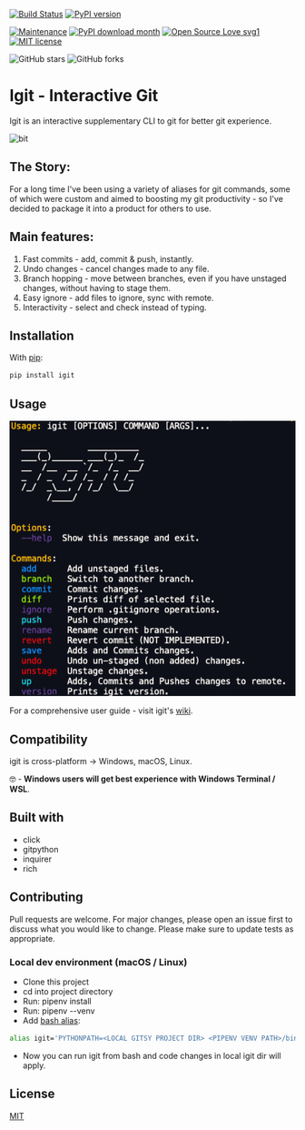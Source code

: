 <!-- <p align="center"> -->

[![Build Status](https://travis-ci.com/kobibarhanin/gitenv.svg?branch=master)](https://travis-ci.com/kobibarhanin/igit)
[![PyPI version](https://badge.fury.io/py/igit.svg)](https://badge.fury.io/py/igit)

<!-- [![GitHub Stars](https://img.shields.io/github/stars/kobibarhanin/igit) -->

[![Maintenance](https://img.shields.io/badge/Maintained%3F-yes-green.svg)](https://GitHub.com/Naereen/StrapDown.js/graphs/commit-activity)
[![PyPI download month](https://img.shields.io/pypi/dm/ansicolortags.svg)](https://pypi.python.org/pypi/igit/)
[![Open Source Love svg1](https://badges.frapsoft.com/os/v1/open-source.svg?v=103)](https://github.com/ellerbrock/open-source-badges/)
[![MIT license](https://img.shields.io/badge/License-MIT-blue.svg)](https://lbesson.mit-license.org/)

![GitHub stars](https://img.shields.io/github/stars/kobibarhanin/igit?style=social&label=Star&maxAge=2592000)
![GitHub forks](https://img.shields.io/github/forks/kobibarhanin/igit?style=social&label=Fork&maxAge=2592000)

# Igit - Interactive Git

Igit is an interactive supplementary CLI to git for better git experience.

<!-- ![help](examples/igit_preview.gif) -->
<p text-align="center">
    <img src="https://github.com/kobibarhanin/igit/raw/master/examples/igit_preview.gif"
        width="600px" border="0" alt="bit">
</p>

## The Story:

For a long time I've been using a variety of aliases for git commands, some of which were custom and aimed to boosting my git productivity - so I've decided to package it into a product for others to use.

## Main features:

1. Fast commits - add, commit & push, instantly.
2. Undo changes - cancel changes made to any file.
3. Branch hopping - move between branches, even if you have unstaged changes, without having to stage them.
4. Easy ignore - add files to ignore, sync with remote.
5. Interactivity - select and check instead of typing.

## Installation

With [pip](https://pip.pypa.io/en/stable/):

```bash
pip install igit
```

## Usage

![help](examples/help.png)

For a comprehensive user guide - visit igit's [wiki](https://github.com/kobibarhanin/igit/wiki/User-Guide).

## Compatibility

igit is cross-platform → Windows, macOS, Linux.

🤓 - **Windows users will get best experience with Windows Terminal / WSL**.

## Built with

- click
- gitpython
- inquirer
- rich

## Contributing

Pull requests are welcome. For major changes, please open an issue first to discuss what you would like to change.
Please make sure to update tests as appropriate.

### Local dev environment (macOS / Linux)

- Clone this project
- cd into project directory
- Run: pipenv install
- Run: pipenv --venv
- Add [bash alias](https://linuxize.com/post/how-to-create-bash-aliases/):

```bash
alias igit='PYTHONPATH=<LOCAL GITSY PROJECT DIR> <PIPENV VENV PATH>/bin/python3 <LOCAL IGIT PROJECT DIR>/igit/cli.py'
```

- Now you can run igit from bash and code changes in local igit dir will apply.

## License

[MIT](https://choosealicense.com/licenses/mit/)
